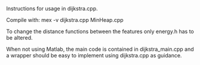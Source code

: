 Instructions for usage in dijkstra.cpp.

Compile with: mex -v dijkstra.cpp MinHeap.cpp

To change the distance functions between the features only energy.h has to be altered.

When not using Matlab, the main code is contained in dijkstra_main.cpp and a wrapper should be easy to implement using dijkstra.cpp as guidance.
